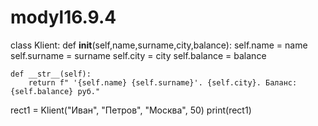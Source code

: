 
# modyl16.9.4

class Klient:
    def __init__(self,name,surname,city,balance):
        self.name = name
        self.surname = surname
        self.city = city
        self.balance = balance

    def __str__(self):
        return f" '{self.name} {self.surname}'. {self.city}. Баланс: {self.balance} руб."

rect1 = Klient("Иван", "Петров", "Москва", 50)
print(rect1)
